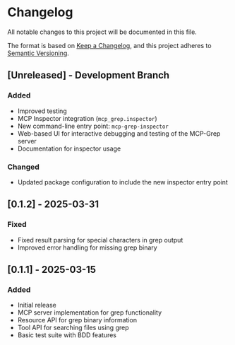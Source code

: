 # Changelog

All notable changes to this project will be documented in this file.

The format is based on [Keep a Changelog](https://keepachangelog.com/en/1.0.0/),
and this project adheres to [Semantic Versioning](https://semver.org/spec/v2.0.0.html).

## [Unreleased] - Development Branch

### Added

- Improved testing
- MCP Inspector integration (`mcp_grep.inspector`)
- New command-line entry point: `mcp-grep-inspector`
- Web-based UI for interactive debugging and testing of the MCP-Grep server
- Documentation for inspector usage

### Changed
- Updated package configuration to include the new inspector entry point

## [0.1.2] - 2025-03-31

### Fixed
- Fixed result parsing for special characters in grep output
- Improved error handling for missing grep binary

## [0.1.1] - 2025-03-15

### Added
- Initial release
- MCP server implementation for grep functionality
- Resource API for grep binary information
- Tool API for searching files using grep
- Basic test suite with BDD features